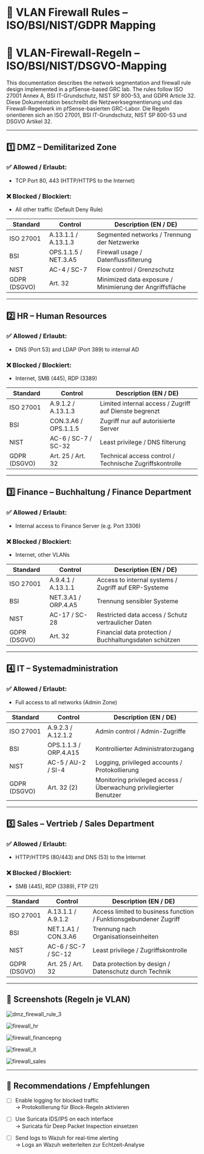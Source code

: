 

# 🔐 VLAN Firewall Rules – ISO/BSI/NIST/GDPR Mapping  
# 🔐 VLAN-Firewall-Regeln – ISO/BSI/NIST/DSGVO-Mapping

This documentation describes the network segmentation and firewall rule design implemented in a pfSense-based GRC lab. The rules follow ISO 27001 Annex A, BSI IT-Grundschutz, NIST SP 800-53, and GDPR Article 32.  
Diese Dokumentation beschreibt die Netzwerksegmentierung und das Firewall-Regelwerk im pfSense-basierten GRC-Labor. Die Regeln orientieren sich an ISO 27001, BSI IT-Grundschutz, NIST SP 800-53 und DSGVO Artikel 32.

---

## 1️⃣ DMZ – Demilitarized Zone

### ✅ Allowed / Erlaubt:
- TCP Port 80, 443 (HTTP/HTTPS to the Internet)

### ❌ Blocked / Blockiert:
- All other traffic (Default Deny Rule)

| Standard       | Control                                | Description (EN / DE)                                  |
|----------------|-----------------------------------------|--------------------------------------------------------|
| ISO 27001      | A.13.1.1 / A.13.1.3                     | Segmented networks / Trennung der Netzwerke            |
| BSI            | OPS.1.1.5 / NET.3.A5                    | Firewall usage / Datenflussfilterung                   |
| NIST           | AC-4 / SC-7                             | Flow control / Grenzschutz                             |
| GDPR (DSGVO)   | Art. 32                                 | Minimized data exposure / Minimierung der Angriffsfläche |

---

## 2️⃣ HR – Human Resources

### ✅ Allowed / Erlaubt:
- DNS (Port 53) and LDAP (Port 389) to internal AD

### ❌ Blocked / Blockiert:
- Internet, SMB (445), RDP (3389)

| Standard       | Control                                | Description (EN / DE)                                  |
|----------------|-----------------------------------------|--------------------------------------------------------|
| ISO 27001      | A.9.1.2 / A.13.1.3                     | Limited internal access / Zugriff auf Dienste begrenzt |
| BSI            | CON.3.A6 / OPS.1.1.5                   | Zugriff nur auf autorisierte Server                    |
| NIST           | AC-6 / SC-7 / SC-32                    | Least privilege / DNS filterung                        |
| GDPR (DSGVO)   | Art. 25 / Art. 32                      | Technical access control / Technische Zugriffskontrolle |

---

## 3️⃣ Finance – Buchhaltung / Finance Department

### ✅ Allowed / Erlaubt:
- Internal access to Finance Server (e.g. Port 3306)

### ❌ Blocked / Blockiert:
- Internet, other VLANs

| Standard       | Control                                | Description (EN / DE)                                  |
|----------------|-----------------------------------------|--------------------------------------------------------|
| ISO 27001      | A.9.4.1 / A.13.1.1                     | Access to internal systems / Zugriff auf ERP-Systeme   |
| BSI            | NET.3.A1 / ORP.4.A5                    | Trennung sensibler Systeme                             |
| NIST           | AC-17 / SC-28                          | Restricted data access / Schutz vertraulicher Daten    |
| GDPR (DSGVO)   | Art. 32                                | Financial data protection / Buchhaltungsdaten schützen |

---

## 4️⃣ IT – Systemadministration

### ✅ Allowed / Erlaubt:
- Full access to all networks (Admin Zone)

| Standard       | Control                                | Description (EN / DE)                                  |
|----------------|-----------------------------------------|--------------------------------------------------------|
| ISO 27001      | A.9.2.3 / A.12.1.2                     | Admin control / Admin-Zugriffe                         |
| BSI            | OPS.1.1.3 / ORP.4.A15                  | Kontrollierter Administratorzugang                     |
| NIST           | AC-5 / AU-2 / SI-4                     | Logging, privileged accounts / Protokollierung         |
| GDPR (DSGVO)   | Art. 32 (2)                            | Monitoring privileged access / Überwachung privilegierter Benutzer |

---

## 5️⃣ Sales – Vertrieb / Sales Department

### ✅ Allowed / Erlaubt:
- HTTP/HTTPS (80/443) and DNS (53) to the Internet

### ❌ Blocked / Blockiert:
- SMB (445), RDP (3389), FTP (21)

| Standard       | Control                                | Description (EN / DE)                                  |
|----------------|-----------------------------------------|--------------------------------------------------------|
| ISO 27001      | A.13.1.1 / A.9.1.2                     | Access limited to business function / Funktionsgebundener Zugriff |
| BSI            | NET.1.A1 / CON.3.A6                    | Trennung nach Organisationseinheiten                   |
| NIST           | AC-6 / SC-7 / SC-12                    | Least privilege / Zugriffskontrolle                    |
| GDPR (DSGVO)   | Art. 25 / Art. 32                      | Data protection by design / Datenschutz durch Technik  |

---

## 📸 Screenshots (Regeln je VLAN)

![dmz_firewall_rule_3](https://github.com/user-attachments/assets/38b533f9-d9c5-427a-9a56-fe9d83a93354)

![firewall_hr](https://github.com/user-attachments/assets/ba88ee1f-8364-4f74-8c79-8c332ed4ba58)

![firewall_financepng](https://github.com/user-attachments/assets/b52fae03-f152-483a-98d7-ca5084ab0f01)

![firewall_it](https://github.com/user-attachments/assets/77686b8e-e567-4923-a63a-637a40d2f0f8)

![firewall_sales](https://github.com/user-attachments/assets/466e64af-edc1-46bc-9640-84de0a241648)


---

## 📌 Recommendations / Empfehlungen

- [ ] Enable logging for blocked traffic  
  → Protokollierung für Block-Regeln aktivieren
- [ ] Use Suricata IDS/IPS on each interface  
  → Suricata für Deep Packet Inspection einsetzen
- [ ] Send logs to Wazuh for real-time alerting  
  → Logs an Wazuh weiterleiten zur Echtzeit-Analyse

